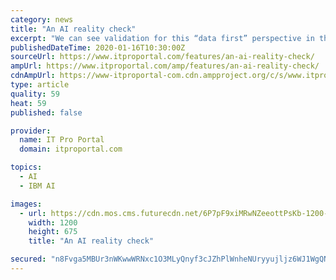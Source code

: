```yaml
---
category: news
title: "An AI reality check"
excerpt: "We can see validation for this “data first” perspective in the actions of IBM’s Watson group. Watson is arguably the most prominent commercial AI platform, and was a critical pioneer in the market, with impressive technical capabilities. However, a new class of Open Source entrants, probably best characterised by H20.ai and TensorFlow ..."
publishedDateTime: 2020-01-16T10:30:00Z
sourceUrl: https://www.itproportal.com/features/an-ai-reality-check/
ampUrl: https://www.itproportal.com/amp/features/an-ai-reality-check/
cdnAmpUrl: https://www-itproportal-com.cdn.ampproject.org/c/s/www.itproportal.com/amp/features/an-ai-reality-check/
type: article
quality: 59
heat: 59
published: false

provider:
  name: IT Pro Portal
  domain: itproportal.com

topics:
  - AI
  - IBM AI

images:
  - url: https://cdn.mos.cms.futurecdn.net/6P7pF9xiMRwNZeeottPsKb-1200-80.jpg
    width: 1200
    height: 675
    title: "An AI reality check"

secured: "n8Fvga5MBUr3nWKwwWRNxc1O3MLyQnyf3cJZhPlWnheNUryyujljz6WJ1WgQNlMoKPm+3O/rak2IsVmQYMGX41uaO0cNnWYjjqZtFiajVLuwSuYgd8wdLwCAuilNhPu2yYPGBS2B7dtdiXzLL6zk2/8R6EmKbFIo62pkt1GGhX4+Z0KT2cD3HFCm7j3NyU7G3Lv9o6QI6LINYxP/97PQXmVLGDvsUO7luCKwhCwcLsc1veLaKdJ+dheJet/GPLEcfVIx52/UyL5sPCReDOJZsAF97QPGN8ITZcuELoneBww=;IQwIFvrDh3wmw86IPzFuiQ=="
---
```


